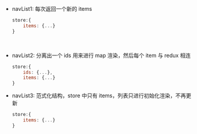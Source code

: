 - navList1: 每次返回一个新的 items

  ```js
  store:{
      items: {...}
  }
  ```

  ​

- navList2: 分离出一个 ids 用来进行 map 渲染，然后每个 item 与 redux 相连

    ```js
    store:{
        ids: {...},
        items: {...}
    }
    ```

- navList3: 范式化结构，store 中只有 items，列表只进行初始化渲染，不再更新

    ```js
    store:{
        items: {...}
    }
    ```

    ​

